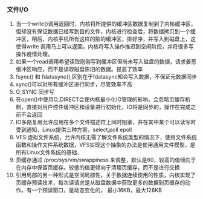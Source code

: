 ### 文件I/O

1. 当一个write()调用返回时，内核将所提供的缓冲区数据复制到了内核缓冲区，但却没有保证数据已经写到目的文件，内核进行检查后，将数据拷贝到一个缓冲区，稍后，内核手机所有这样的脏的缓冲区，排好序，并写入到磁盘上，这使得write 调用马上可以返回，内核将写入操作推迟到空闲阶段，并将很多写操作疫情处理。
2. 如果一个read调用希望读取刚刚写到缓冲区但尚未写入磁盘的数据，请求姜葱缓冲区响应，而不是读取磁盘陈旧的数据。提高了效率
3. fsync() 和 fdatasync(),区别在于fdatasync知会写入数据，不保证元数据同步
4. sync()可以对所有缓冲区进行同步，尽管效率不高
5. O_SYNC 同步写
6. 在open()中使用O_DIRECT会使内核最小化IO管理的影响，会忽略页缓存机制，直接对用户控件缓冲区和设备进行初始化，IO将是同步的，操作在完成之前不会返回
7. IO多路复用允许应用在多个文件描述符上同时阻塞，并在其中某个可以读写时受到通知，Linux提供三种方案，select,poll epoll
8. VFS:虚拟文件系统，允许内核无需了解文件系统类型的情况下，使用文件系统函数和操作文件系统数据，VFS实现这个抽象的办法是使用通用文件模型，是所有Linux文件系统的基础、
9. 页缓存通过 /proc/sys/vm/swappiness 来调整，默认是60，较高的值倾向于在内存中保留页缓存。较低的值更倾向于清理页缓存，而不是进行交换
10. 引用局部的另一种形式是空间局部性，关于数据连续使用的性质，内核实现了页缓存预读技术，每次读请求是从磁盘数据中获取更多的数据到页缓存的动作。有一个预读窗口，是动态变化的， 最小16KB，最大128KB
